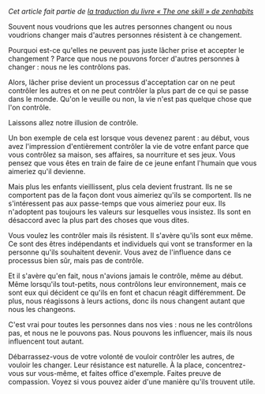 <!-- 
.. title: Gérer la résistance de la part des autres
.. slug: gerer-la-resistance-de-la-part-des-autres
.. date: 2014-10-16 17:52:22.899531+02:00
.. tags: Traduction, Zen habits, L'unique compétence
.. category: 
.. link: 
.. description: 
.. type: text
-->

_Cet article fait partie de [la traduction du livre « The one skill » de zenhabits](/blog/traduction-du-livre-the-one-skill-de-zenhabits/)_

Souvent nous voudrions que les autres personnes changent ou nous voudrions changer mais d'autres personnes résistent à ce changement.

Pourquoi est-ce qu'elles ne peuvent pas juste lâcher prise et accepter le changement ? Parce que nous ne pouvons forcer d'autres personnes à changer : nous ne les contrôlons pas.

Alors, lâcher prise devient un processus d'acceptation car on ne peut contrôler les autres et on ne peut contrôler la plus part de ce qui se passe dans le monde. Qu'on le veuille ou non, la vie n'est pas quelque chose que l'on contrôle.

Laissons allez notre illusion de contrôle.

Un bon exemple de cela est lorsque vous devenez parent : au début, vous avez l'impression d'entièrement contrôler la vie de votre enfant parce que vous contrôlez sa maison, ses affaires, sa nourriture et ses jeux. Vous pensez que vous êtes en train de faire de ce jeune enfant l'humain que vous aimeriez qu'il devienne.

Mais plus les enfants vieillissent, plus cela devient frustrant. Ils ne se comportent pas de la façon dont vous aimeriez qu'ils se comportent. Ils ne s'intéressent pas aux passe-temps que vous aimeriez pour eux. Ils n'adoptent pas toujours les valeurs sur lesquelles vous insistez. Ils sont en désaccord avec la plus part des choses que vous dites.

Vous voulez les contrôler mais ils résistent. Il s'avère qu'ils sont eux même. Ce sont des êtres indépendants et individuels qui vont se transformer en la personne qu'ils souhaitent devenir. Vous avez de l'influence dans ce processus bien sûr, mais pas de contrôle.

Et il s'avère qu'en fait, nous n'avions jamais le contrôle, même au début. Même lorsqu'ils tout-petits, nous contrôlons leur environnement, mais ce sont eux qui décident ce qu'ils en font et chacun réagit différemment. De plus, nous réagissons à leurs actions, donc ils nous changent autant que nous les changeons.

C'est vrai pour toutes les personnes dans nos vies : nous ne les contrôlons pas, et nous ne le pouvons pas. Nous pouvons les influencer, mais ils nous influencent tout autant.

Débarrassez-vous de votre volonté de vouloir contrôler les autres, de vouloir les changer. Leur résistance est naturelle. À la place, concentrez-vous sur vous-même, et faites office d'exemple. Faites preuve de compassion. Voyez si vous pouvez aider d'une manière qu'ils trouvent utile.

